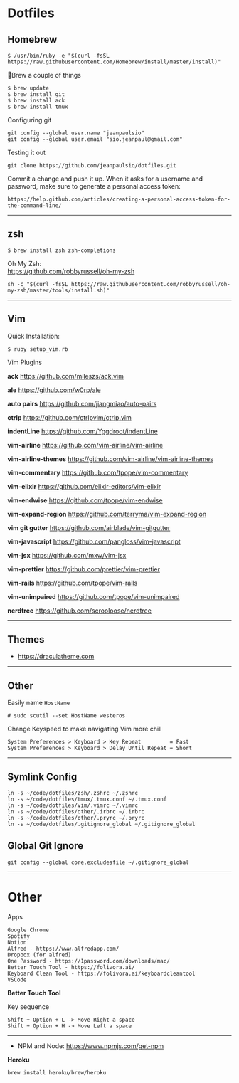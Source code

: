 # Dotfiles

## Homebrew

```
$ /usr/bin/ruby -e "$(curl -fsSL https://raw.githubusercontent.com/Homebrew/install/master/install)"
```

🍺Brew a couple of things

```
$ brew update
$ brew install git
$ brew install ack
$ brew install tmux
```

Configuring git

```
git config --global user.name "jeanpaulsio"
git config --global user.email "sio.jeanpaul@gmail.com"
```

Testing it out

```
git clone https://github.com/jeanpaulsio/dotfiles.git
```

Commit a change and push it up. When it asks for a username and password, make sure to generate a personal access token:

```
https://help.github.com/articles/creating-a-personal-access-token-for-the-command-line/
```

---

## zsh

```
$ brew install zsh zsh-completions
```

Oh My Zsh:  
https://github.com/robbyrussell/oh-my-zsh

```
sh -c "$(curl -fsSL https://raw.githubusercontent.com/robbyrussell/oh-my-zsh/master/tools/install.sh)"
```

---

## Vim

Quick Installation:

```
$ ruby setup_vim.rb
```

Vim Plugins

**ack**
https://github.com/mileszs/ack.vim

**ale**
https://github.com/w0rp/ale

**auto pairs**
https://github.com/jiangmiao/auto-pairs

**ctrlp**
https://github.com/ctrlpvim/ctrlp.vim

**indentLine**
https://github.com/Yggdroot/indentLine

**vim-airline**
https://github.com/vim-airline/vim-airline

**vim-airline-themes**
https://github.com/vim-airline/vim-airline-themes

**vim-commentary**
https://github.com/tpope/vim-commentary

**vim-elixir**
https://github.com/elixir-editors/vim-elixir

**vim-endwise**
https://github.com/tpope/vim-endwise

**vim-expand-region**
https://github.com/terryma/vim-expand-region

**vim git gutter**
https://github.com/airblade/vim-gitgutter

**vim-javascript**
https://github.com/pangloss/vim-javascript

**vim-jsx**
https://github.com/mxw/vim-jsx

**vim-prettier**
https://github.com/prettier/vim-prettier

**vim-rails**
https://github.com/tpope/vim-rails

**vim-unimpaired**
https://github.com/tpope/vim-unimpaired

**nerdtree**
https://github.com/scrooloose/nerdtree

---

## Themes

- https://draculatheme.com

---

## Other

Easily name `HostName`

```
# sudo scutil --set HostName westeros
```

Change Keyspeed to make navigating Vim more chill

```
System Preferences > Keyboard > Key Repeat         = Fast
System Preferences > Keyboard > Delay Until Repeat = Short
```

---

## Symlink Config

```
ln -s ~/code/dotfiles/zsh/.zshrc ~/.zshrc
ln -s ~/code/dotfiles/tmux/.tmux.conf ~/.tmux.conf
ln -s ~/code/dotfiles/vim/.vimrc ~/.vimrc
ln -s ~/code/dotfiles/other/.irbrc ~/.irbrc
ln -s ~/code/dotfiles/other/.pryrc ~/.pryrc
ln -s ~/code/dotfiles/.gitignore_global ~/.gitignore_global
```

## Global Git Ignore

```
git config --global core.excludesfile ~/.gitignore_global
```

---

# Other

Apps

```
Google Chrome
Spotify
Notion
Alfred - https://www.alfredapp.com/
Dropbox (for alfred)
One Password - https://1password.com/downloads/mac/
Better Touch Tool - https://folivora.ai/
Keyboard Clean Tool - https://folivora.ai/keyboardcleantool
VSCode
```

__Better Touch Tool__

Key sequence

```
Shift + Option + L -> Move Right a space
Shift + Option + H -> Move Left a space
```

---

* NPM and Node: https://www.npmjs.com/get-npm

__Heroku__

```
brew install heroku/brew/heroku
```
